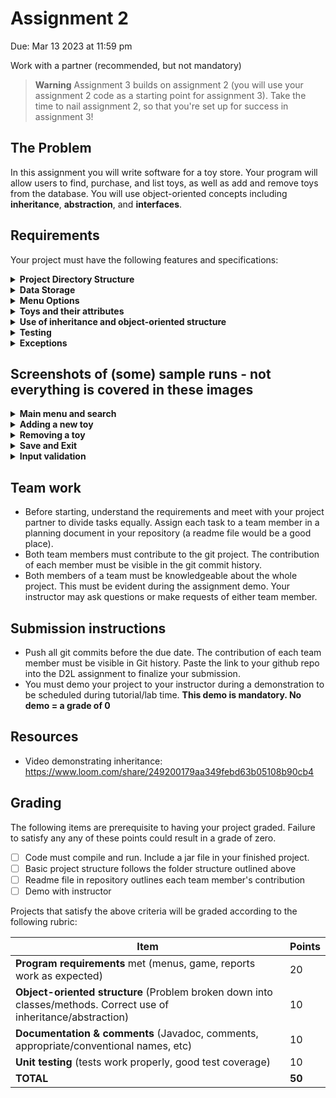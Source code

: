 # Assignment 2
Due: Mar 13 2023 at 11:59 pm

Work with a partner (recommended, but not mandatory)

> __Warning__
> Assignment 3 builds on assignment 2 (you will use your assignment 2 code as a starting point for assignment 3). Take the time to nail assignment 2, so that you're set up for success in assignment 3!

## The Problem
In this assignment you will write software for a toy store. Your program will allow users to find, purchase, and list toys, as well as add and remove toys from the database. You will use object-oriented concepts including **inheritance**, **abstraction**, and **interfaces**.

## Requirements
Your project must have the following features and specifications:

<details>
  <summary><b>Project Directory Structure</b></summary>
  <p>
  Follow this directory structure:
    
  * bin/   (compiled java files)
  * src/   (Java source files)
      * application/    (classes housing the "main" program)
      * controller/     (classes used to coordinate the "model"s and "view"s)
      * model/          (classes related to data objects, like toys)
      * view/           (classes related to user interface)
      * exceptions/     (custom exception classes)
  * doc/   generated JavaDoc (Ensure the private option is checked and everything is included in the generated documentation.)
  * lib/    any 3rd-party libraries. This folder can be empty, and eclipse should automatically add things here if needed
  * res/    any resources or data files
  * test/   unit tests
    </p>
</details>

<details>
  <summary><b>Data Storage</b></summary>
  <p>
The database of toys **must** be saved to a file called "toys.txt" in the res/ folder. Each line in the file represents a different toy and each piece of information for a toy is separated by a semi-colon (i.e. ';'). Your program should read all the toys into a **single** ArrayList on startup, and save the (potentially modified) list of toys back to the file on exit.

A sample toys.txt file is provided for you.
</p>
</details>

<details>
  <summary><b>Menu Options</b></summary>
  <p>
  
  * **Search Inventory and Purchase Toy**
    * Allows users to search for a toy by serial number (**SN**), **name**, or **type**. The program then shows matching products, along with current inventory counts for each. The customer can select one of the items to purchase **or** return to the search menu. Purchasing an item modifies the inventory count accordingly, and trying to purchase an item that is out-of-stock shows an error. The customer returns to the search menu after purchasing.
      * NOTE: searching by name returns all items containing the name (see sample runs below)
  * **Add a New Toy**
    * Allows user to add a new toy to the database. Each type of toy requires different information (see formatting section).
      * the program should validate the serial number before using it (see toy attributes)
      * the serial number must be unique
  * **Remove a Toy**
    * Allows user to remove a toy from the database. The program asks the user to enter the serial number, then shows the corresponding item and asks for confirmation before removing it.
  * **Make a gift suggestion (OPTIONAL - WORTH BONUS MARKS!)** 
      * Asks user for an age, type, or price range (the customer can leave 1-2 of these empty) and shows a list of item suggestions. The customer can then select an item from the list to purchase.
  * **Save and Exit**
    * Saves the database to the text file (in the appropriate format) and terminates the program.

Note that all menus should be case in-sensitive, and validate user input.
    </p>
</details>

<details>
  <summary><b>Toys and their attributes</b></summary>
  <p>
  There are four types of toys: figures, animals, puzzles, and board games. The toys have the following attributes:
    
  * Figures
      * Serial Number: a unique 10-digit number for this figure. The first digit is 0 or 1
      * name: the name of the item
      * brand: the brand name
      * price: the cost to purchase the item
      * available-count: the number copies of this item currently in stock
      * age-appropriate: the suggested minimum age to use this item
      * classification: either **A**ction, **D**oll, or **H**istoric
  * Animals
      * Serial Number: a unique 10-digit number for this figure. The first digit is 2 or 3
      * name: the name of the item
      * brand: the brand name
      * price: the cost to purchase the item
      * available-count: the number copies of this item currently in stock
      * age-appropriate: the suggested minimum age to use this item
      * material: a description of the material this toy is made from
      * size: **S**mall, **M**edium, or **L**arge 
  * Puzzles
      * Serial Number: a unique 10-digit number for this figure. The first digit is 4, 5, or 6
      * name: the name of the item
      * brand: the brand name
      * price: the cost to purchase the item
      * available-count: the number copies of this item currently in stock
      * age-appropriate: the suggested minimum age to use this item
      * puzzle-type: **M**echanical, **C**ryptic, **L**ogic, **T**rivia, or **R**iddle
  * Board Games
      * Serial Number: a unique 10-digit number for this figure. The first digit is 7, 8, or 9
      * name: the name of the item
      * brand: the brand name
      * price: the cost to purchase the item
      * available-count: the number copies of this item currently in stock
      * age-appropriate: the suggested minimum age to use this item
      * number of players: a range, like 2-4 (note your program must store min and max players in separate properties
      * designer(s): a comma-separated list of designers
    </p>
</details>


<details>
  <summary><b>Use of inheritance and object-oriented structure</b></summary>
  <p>
    
  * You must create a class for each toy type (located in the `model` package), and each must inherit from a `Toy` superclass which **cannot be instantiated** and has all the common attributes.
  * Each toy class should have a constructor that accepts all the attribute values for that toy
  * Each toy class should override the toString() method, so that the object's details can be printed in human-readable form
    </p>
</details>

<details>
  <summary><b>Testing</b></summary>
  <p>
We expect to see reasonable JUnit tests for your project.
    </p>
</details>

<details>
  <summary><b>Exceptions</b></summary>
  <p>
The program should throw (custom) exceptions if:
    
  * The input price is negative when the user creates a new toy
  * The minimum number of players is greater than the maximum, when adding a new board game
    </p>
</details>


## Screenshots of (some) sample runs - not everything is covered in these images
<details>
  <summary><b>Main menu and search</b></summary>
  <p>
    
![image](https://user-images.githubusercontent.com/8976705/217386588-1bbd8d48-098f-4bf8-984a-eb52abc80fbb.png)
  
  </p>
</details>
    
<details>
  <summary><b>Adding a new toy</b></summary>
  <p>
    
![image](https://user-images.githubusercontent.com/8976705/217386828-a450c583-4e04-413d-b4a0-1a7b5c28db57.png)
  
  </p>
</details>    

<details>
  <summary><b>Removing a toy</b></summary>
  <p>
    
![image](https://user-images.githubusercontent.com/8976705/217386942-a25ebe44-5ad7-4742-a1cd-0881065659a4.png)
  
  </p>
</details> 

<details>
  <summary><b>Save and Exit</b></summary>
  <p>
    
![image](https://user-images.githubusercontent.com/8976705/217387019-6a0201c5-04c5-4b84-92ed-7576f8ba6114.png)
  
  </p>
</details> 
    
<details>
  <summary><b>Input validation</b></summary>
  <p>
    
![image](https://user-images.githubusercontent.com/8976705/217387065-ae365c72-ff69-4470-9e69-99ebd7096ca3.png)
  
  </p>
</details> 
   
## Team work
* Before starting, understand the requirements and meet with your project partner to divide tasks equally. Assign each task to a team member in a planning document in your repository (a readme file would be a good place).
*	Both team members must contribute to the git project. The contribution of each member must be visible in the git commit history.
*	Both members of a team must be knowledgeable about the whole project. This must be evident during the assignment demo. Your instructor may ask questions or make requests of either team member.

## Submission instructions
* Push all git commits before the due date. The contribution of each team member must be visible in Git history. Paste the link to your github repo into the D2L assignment to finalize your submission.
* You must demo your project to your instructor during a demonstration to be scheduled during tutorial/lab time. **This demo is mandatory. No demo = a grade of 0**

## Resources
* Video demonstrating inheritance: https://www.loom.com/share/249200179aa349febd63b05108b90cb4

## Grading
The following items are prerequisite to having your project graded. Failure to satisfy any any of these points could result in a grade of zero.
* [ ] Code must compile and run. Include a jar file in your finished project.
* [ ] Basic project structure follows the folder structure outlined above
* [ ] Readme file in repository outlines each team member's contribution
* [ ] Demo with instructor

Projects that satisfy the above criteria will be graded according to the following rubric:

| Item                        | Points |
| --------------------------- | ------ |
| **Program requirements** met (menus, game, reports work as expected)                                                              | 20     |
| **Object-oriented structure** (Problem broken down into classes/methods. Correct use of inheritance/abstraction)                  | 10     |
| **Documentation & comments** (Javadoc, comments, appropriate/conventional names, etc)                                             | 10     |
| **Unit testing** (tests work properly, good test coverage)                                                                        | 10     |
| **TOTAL**                   | **50** |

